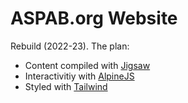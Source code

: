 # ASPAB.org Website
Rebuild (2022-23). The plan:
- Content compiled with [Jigsaw](https://jigsaw.tighten.com)
- Interactivitiy with [AlpineJS](https://alpinejs.dev)
- Styled with [Tailwind](https://tailwindcss.com)
